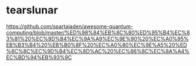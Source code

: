 # tearslunar
https://github.com/spartajaden/awesome-quantum-computing/blob/master/%ED%98%84%EB%8C%80%ED%95%B4%EC%83%81%20%EC%9D%B4%EC%9A%A9%EC%9E%90%20%EC%A0%95%EB%B3%B4%20%EB%B0%8F%20%EC%A0%80%EC%9E%A5%20%ED%8C%8C%EC%9D%B4%EC%8D%AC%20%EC%86%8C%EC%8A%A4%EC%BD%94%EB%93%9C
